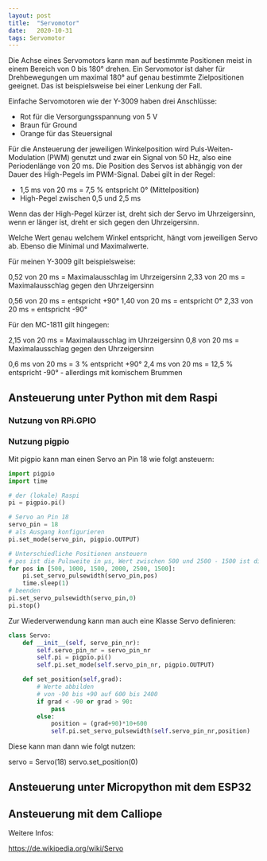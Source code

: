 ```yaml
---
layout: post
title:  "Servomotor"
date:   2020-10-31
tags: Servomotor 
---
```


Die Achse eines Servomotors kann man auf bestimmte Positionen meist in einem Bereich von 0 bis 180° drehen. Ein Servomotor ist daher für Drehbewegungen um maximal 180° auf genau bestimmte Zielpositionen geeignet. Das ist beispielsweise bei einer Lenkung der Fall.

Einfache Servomotoren wie der Y-3009 haben drei Anschlüsse:
* Rot für die Versorgungsspannung von 5 V
* Braun für Ground
* Orange für das Steuersignal

Für die Ansteuerung der jeweiligen Winkelposition wird Puls-Weiten-Modulation (PWM) genutzt und zwar ein Signal von 50 Hz, also eine Periodenlänge von 20 ms. Die Position des Servos ist abhängig von der Dauer des High-Pegels im PWM-Signal. Dabei gilt in der Regel:

* 1,5 ms von 20 ms = 7,5 % entspricht 0° (Mittelposition)
* High-Pegel zwischen 0,5 und 2,5 ms


Wenn das der High-Pegel kürzer ist, dreht sich der Servo im Uhrzeigersinn, wenn er länger ist, dreht er sich gegen den Uhrzeigersinn.

Welche Wert genau welchem Winkel entspricht, hängt vom jeweiligen Servo ab. Ebenso die Minimal und Maximalwerte. 

Für meinen Y-3009 gilt beispielsweise:

0,52 von 20 ms = Maximalausschlag im Uhrzeigersinn
2,33 von 20 ms = Maximalausschlag gegen den Uhrzeigersinn

0,56 von 20 ms = entspricht +90°
1,40 von 20 ms = entspricht 0°
2,33 von 20 ms = entspricht -90°

Für den MC-1811 gilt hingegen:

2,15 von 20 ms = Maximalausschlag im Uhrzeigersinn
0,8  von 20 ms = Maximalausschlag gegen den Uhrzeigersinn


0,6 ms von 20 ms = 3 % entspricht +90°
2,4 ms von 20 ms = 12,5 % entspricht -90° - allerdings mit komischem Brummen


## Ansteuerung unter Python mit dem Raspi

### Nutzung von RPi.GPIO


### Nutzung pigpio

Mit pigpio kann man einen Servo an Pin 18 wie folgt ansteuern:

```python
import pigpio
import time

# der (lokale) Raspi
pi = pigpio.pi()

# Servo an Pin 18
servo_pin = 18
# als Ausgang konfigurieren
pi.set_mode(servo_pin, pigpio.OUTPUT)

# Unterschiedliche Positionen ansteuern
# pos ist die Pulsweite in µs, Wert zwischen 500 und 2500 - 1500 ist die Mitte 
for pos in [500, 1000, 1500, 2000, 2500, 1500]:
    pi.set_servo_pulsewidth(servo_pin,pos) 
    time.sleep(1)
# beenden
pi.set_servo_pulsewidth(servo_pin,0)
pi.stop()
```

Zur Wiederverwendung kann man auch eine Klasse Servo definieren:

```python
class Servo:
    def __init__(self, servo_pin_nr):
        self.servo_pin_nr = servo_pin_nr
        self.pi = pigpio.pi()
        self.pi.set_mode(self.servo_pin_nr, pigpio.OUTPUT)

    def set_position(self,grad):
        # Werte abbilden
        # von -90 bis +90 auf 600 bis 2400
        if grad < -90 or grad > 90:
            pass
        else:
            position = (grad+90)*10+600
            self.pi.set_servo_pulsewidth(self.servo_pin_nr,position)
```

Diese kann man dann wie folgt nutzen:

servo = Servo(18)
servo.set_position(0)


## Ansteuerung unter Micropython mit dem ESP32




## Ansteuerung mit dem Calliope



Weitere Infos:

https://de.wikipedia.org/wiki/Servo